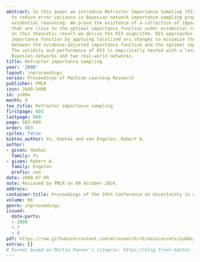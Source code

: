 ```yaml
---
abstract: In this paper we introduce Refractor Importance Sampling (RIS), an improvement
  to reduce error variance in Bayesian network importance sampling propagation under
  evidential reasoning. We prove the existence of a collection of importance functions
  that are close to the optimal importance function under evidential reasoning. Based
  on this theoretic result we derive the RIS algorithm. RIS approaches the optimal
  importance function by applying localized arc changes to minimize the divergence
  between the evidence-adjusted importance function and the optimal importance function.
  The validity and performance of RIS is empirically tested with a large set of synthetic
  Bayesian networks and two real-world networks.
title: Refractor importance sampling
year: '2008'
layout: inproceedings
series: Proceedings of Machine Learning Research
publisher: PMLR
issn: 2640-3498
id: yu08a
month: 0
tex_title: Refractor importance sampling
firstpage: 603
lastpage: 609
page: 603-609
order: 603
cycles: false
bibtex_author: Yu, Haohai and van Engelen, Robert A.
author:
- given: Haohai
  family: Yu
- given: Robert A.
  family: Engelen
  prefix: van
date: 2008-07-09
note: Reissued by PMLR on 09 October 2024.
address:
container-title: Proceedings of the 24th Conference on Uncertainty in Artificial Intelligence
volume: R6
genre: inproceedings
issued:
  date-parts:
  - 2008
  - 7
  - 9
pdf: https://raw.githubusercontent.com/mlresearch/r6/main/assets/yu08a/yu08a.pdf
extras: []
# Format based on Martin Fenner's citeproc: https://blog.front-matter.io/posts/citeproc-yaml-for-bibliographies/
---
```

